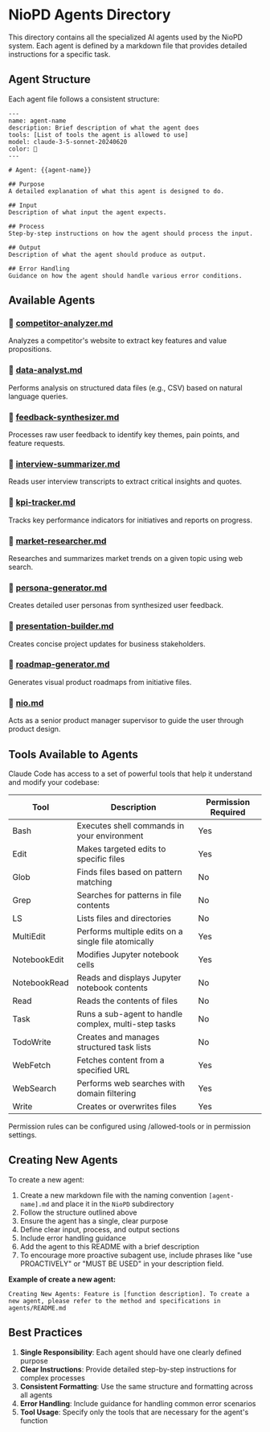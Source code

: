 # NioPD Agents Directory

This directory contains all the specialized AI agents used by the NioPD system. Each agent is defined by a markdown file that provides detailed instructions for a specific task.

## Agent Structure

Each agent file follows a consistent structure:

```
---
name: agent-name
description: Brief description of what the agent does
tools: [List of tools the agent is allowed to use]
model: claude-3-5-sonnet-20240620
color: 🤖
---

# Agent: {{agent-name}}

## Purpose
A detailed explanation of what this agent is designed to do.

## Input
Description of what input the agent expects.

## Process
Step-by-step instructions on how the agent should process the input.

## Output
Description of what the agent should produce as output.

## Error Handling
Guidance on how the agent should handle various error conditions.

```

## Available Agents

### 🤖 [competitor-analyzer.md](niopd/competitor-analyzer.md)
Analyzes a competitor's website to extract key features and value propositions.

### 🤖 [data-analyst.md](niopd/data-analyst.md)
Performs analysis on structured data files (e.g., CSV) based on natural language queries.

### 🤖 [feedback-synthesizer.md](niopd/feedback-synthesizer.md)
Processes raw user feedback to identify key themes, pain points, and feature requests.

### 🤖 [interview-summarizer.md](niopd/interview-summarizer.md)
Reads user interview transcripts to extract critical insights and quotes.

### 🤖 [kpi-tracker.md](niopd/kpi-tracker.md)
Tracks key performance indicators for initiatives and reports on progress.

### 🤖 [market-researcher.md](niopd/market-researcher.md)
Researches and summarizes market trends on a given topic using web search.

### 🤖 [persona-generator.md](niopd/persona-generator.md)
Creates detailed user personas from synthesized user feedback.

### 🤖 [presentation-builder.md](niopd/presentation-builder.md)
Creates concise project updates for business stakeholders.

### 🤖 [roadmap-generator.md](niopd/roadmap-generator.md)
Generates visual product roadmaps from initiative files.

### 🤖 [nio.md](niopd/nio.md)
Acts as a senior product manager supervisor to guide the user through product design.

## Tools Available to Agents

Claude Code has access to a set of powerful tools that help it understand and modify your codebase:

| Tool | Description | Permission Required |
|------|-------------|---------------------|
| Bash | Executes shell commands in your environment | Yes |
| Edit | Makes targeted edits to specific files | Yes |
| Glob | Finds files based on pattern matching | No |
| Grep | Searches for patterns in file contents | No |
| LS | Lists files and directories | No |
| MultiEdit | Performs multiple edits on a single file atomically | Yes |
| NotebookEdit | Modifies Jupyter notebook cells | Yes |
| NotebookRead | Reads and displays Jupyter notebook contents | No |
| Read | Reads the contents of files | No |
| Task | Runs a sub-agent to handle complex, multi-step tasks | No |
| TodoWrite | Creates and manages structured task lists | No |
| WebFetch | Fetches content from a specified URL | Yes |
| WebSearch | Performs web searches with domain filtering | Yes |
| Write | Creates or overwrites files | Yes |

Permission rules can be configured using /allowed-tools or in permission settings.

## Creating New Agents

To create a new agent:

1. Create a new markdown file with the naming convention `[agent-name].md` and place it in the `NioPD` subdirectory
2. Follow the structure outlined above
3. Ensure the agent has a single, clear purpose
4. Define clear input, process, and output sections
5. Include error handling guidance
6. Add the agent to this README with a brief description
7. To encourage more proactive subagent use, include phrases like "use PROACTIVELY" or "MUST BE USED" in your description field.

**Example of create a new agent:**
```
Creating New Agents: Feature is [function description]. To create a new agent, please refer to the method and specifications in agents/README.md
```

## Best Practices

1. **Single Responsibility**: Each agent should have one clearly defined purpose
2. **Clear Instructions**: Provide detailed step-by-step instructions for complex processes
3. **Consistent Formatting**: Use the same structure and formatting across all agents
4. **Error Handling**: Include guidance for handling common error scenarios
5. **Tool Usage**: Specify only the tools that are necessary for the agent's function